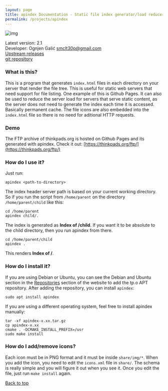 ```yaml
---
layout: page
title: apindex Documentation - Static file index generator/load reducer
permalink: /projects/apindex
---
```


![img](https://i.imgur.com/jyZPglj.png)

Latest version: 2.1    
Developer: Ognjen Galić <smclt30p@gmail.com>    
[Upstream releases](http://thinkpads.org/ftp/apindex/)    
[git repository](https://github.com/smclt30p/apindex/)    

### What is this?
This is a program that generates `index.html` files in each directory on your server that render the file tree. This is useful for static web servers that need support for file listing. One example of this is Github Pages.
It can also be used to reduce the server load for servers that serve static content, as the server does not need to generate the index each time it is accessed. Basically permanent cache.
The file icons are also embedded into the `index.html` file so there is no need for aditional HTTP requests.

### Demo
The FTP archive of thinkpads.org is hosted on Github Pages and its generated with apindex. 
Check it out: [https://thinkpads.org/ftp/](https://thinkpads.org/ftp/)

### How do I use it?
Just run:
```
apindex <path-to-directory>
```
The index header server path is based on your current working directory. So if you run the script from `/home/parent` on the directory `/home/parent/child` like this:
```
cd /home/parent
apindex child/.
```
The index is generated as __Index of /child__.
If you want it to be absolute to the child directory, then you run apindex from there.
```
cd /home/parent/child
apindex .
```
This renders __Index of /__.

### How do I install it?

If you are using Debian or Ubuntu, you can see the Debian and Ubuntu section in the [Repositories](https://thinkpads.org/repositories/) section of the website to add the tp.o APT repository.
After adding the repository, you can install `apindex`:

```
sudo apt install apindex
``` 

If you are using a different operating system, feel free to install apindex manually:

```
tar -xf apindex-x.xx.tar.gz
cp apindex-x.xx
cmake . -DCMAKE_INSTALL_PREFIX=/usr
sudo make install
```

### How do I add/remove icons?

Each icon must be in PNG format and it must be inside `share/img/*`. When you add the icon, you need to edit the `icons.xml` file in `share/`.
The schema is really simple and you will figure it out when you see it. Once you edit the file, just run `make install` again.

[Back to top](#)
